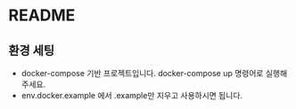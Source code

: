 # README

## 환경 세팅
- docker-compose 기반 프로젝트입니다. docker-compose up 명령어로 실행해주세요.
- env.docker.example 에서 .example만 지우고 사용하시면 됩니다.


